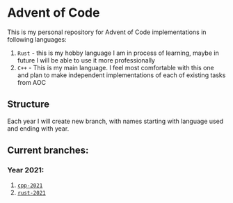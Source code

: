 # Advent of Code

This is my personal repository for Advent of Code implementations in following languages:

1. `Rust` - this is my hobby language I am in process of learning, maybe in future I will be able to use it more professionally
2. `C++` - This is my main language. I feel most comfortable with this one and plan to make independent implementations of each of existing tasks from AOC

## Structure

Each year I will create new branch, with names starting with language used and ending with year.

## Current branches:

### Year 2021:
1. [`cpp-2021`](https://github.com/Qsionc/advent-of-code/tree/cpp-2021)
2. [`rust-2021`](https://github.com/Qsionc/advent-of-code/tree/rust-2021)


